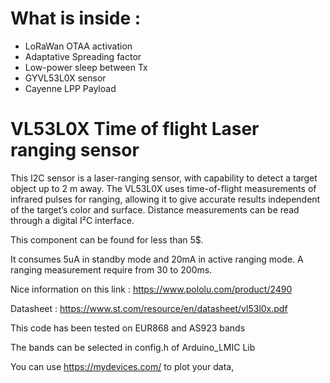 # What is inside : 

* LoRaWan OTAA activation
* Adaptative Spreading factor
* Low-power sleep between Tx 
* GYVL53L0X sensor
* Cayenne LPP Payload

# VL53L0X Time of flight Laser ranging sensor

This I2C sensor is a laser-ranging sensor, with capability to detect a target object up to 2 m away. 
The VL53L0X uses time-of-flight measurements of infrared pulses for ranging, allowing it to give accurate results independent of the target’s color and surface. 
Distance measurements can be read through a digital I²C interface. 

This component can be found for less than 5$.

It consumes 5uA in standby mode and 20mA in active ranging mode. A ranging measurement require from 30 to 200ms.

Nice information on this link : https://www.pololu.com/product/2490

Datasheet : https://www.st.com/resource/en/datasheet/vl53l0x.pdf

This code has been tested on EUR868 and AS923 bands

The bands can be selected in config.h of Arduino_LMIC Lib

You can use https://mydevices.com/ to plot your data,


